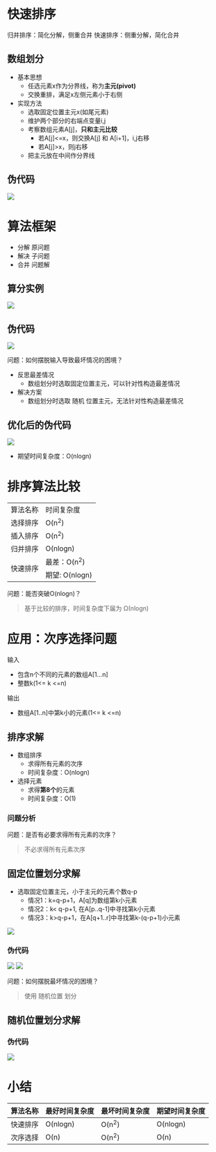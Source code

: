 # 快速排序
归并排序：简化分解，侧重合并
快速排序：侧重分解，简化合并
## 数组划分
* 基本思想
  * 任选元素x作为分界线，称为**主元(pivot)**
  * 交换重排，满足x左侧元素小于右侧
* 实现方法
  * 选取固定位置主元x(如尾元素)
  * 维护两个部分的右端点变量i,j
  * 考察数组元素A[j]，**只和主元比较**
    * 若A[j]<=x，则交换A[j] 和 A[i+1]，i,j右移
    * 若A[j]>x，则j右移
  * 把主元放在中间作分界线
## 伪代码
<img src='../assets/kuaisu1.png'/>

# 算法框架
* 分解 原问题
* 解决 子问题
* 合并 问题解

## 算分实例
<img src='../assets/kuaisu_shili.jpg'/>

## 伪代码
<img src='../assets/kuaisu2.png'/>

问题：如何摆脱输入导致最坏情况的困境？
* 反思最差情况
  * 数组划分时选取固定位置主元，可以针对性构造最差情况
* 解决方案
  * 数组划分时选取 随机 位置主元，无法针对性构造最差情况

## 优化后的伪代码
<img src='../assets/kuaisu3.jpg'/>

* 期望时间复杂度：O(nlogn)

# 排序算法比较
<table>
    <tr><td>算法名称</td><td>时间复杂度</td></tr>
    <tr><td>选择排序</td><td>O(n<sup>2</sup>)</td></tr>
    <tr><td>插入排序</td><td>O(n<sup>2</sup>)</td></tr>
    <tr><td>归并排序</td><td>O(nlogn)</td></tr>
    <tr><td rowspan="2">快速排序</td><td>最差：O(n<sup>2</sup>)</td></tr>
    <tr><td>期望: O(nlogn) </td></tr>
</table>

问题：能否突破O(nlogn)？
> 基于比较的排序，时间复杂度下届为 Ω(nlogn)

# 应用：次序选择问题
输入
* 包含n个不同的元素的数组A[1...n]
* 整数k(1<= k <=n)

输出
* 数组A[1..n]中第k小的元素(1<= k <=n)

## 排序求解
* 数组排序
  * 求得所有元素的次序
  * 时间复杂度：O(nlogn)
* 选择元素
  * 求得**第8个**的元素
  * 时间复杂度：O(1)

### 问题分析
问题：是否有必要求得所有元素的次序？
> 不必求得所有元素次序

## 固定位置划分求解
* 选取固定位置主元，小于主元的元素个数q-p
  * 情况1：k=q-p+1，A[q]为数组第k小元素
  * 情况2：k< q-p+1, 在A[p..q-1]中寻找第k小元素
  * 情况3：k>q-p+1，在A[q+1..r]中寻找第k-(q-p+1)小元素
  
<img src='../assets/kuaisu_lujing.png'/>

### 伪代码
<img src='../assets/kuaisu1.png'/>
<img src='../assets/kuaisu_selection.png'/>

问题：如何摆脱最坏情况的困境？
> 使用 随机位置 划分

## 随机位置划分求解
### 伪代码
<img src='../assets/kuaisu_suiji.jpg'/>

# 小结

| 算法名称 | 最好时间复杂度 | 最坏时间复杂度   | 期望时间复杂度 |
| -------- | -------------- | ---------------- | -------------- |
| 快速排序 | O(nlogn)       | O(n<sup>2</sup>) | O(nlogn)       |
| 次序选择 | O(n)           | O(n<sup>2</sup>) | O(n)           |
